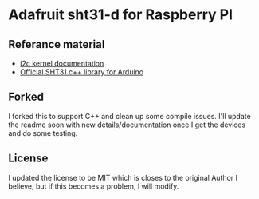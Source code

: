 # Adafruit sht31-d for Raspberry PI #

## Referance material ##

- [i2c kernel documentation](https://www.kernel.org/doc/Documentation/i2c/dev-interface)
- [Official SHT31 c++ library for Arduino](https://github.com/adafruit/Adafruit_SHT31)
 
## Forked

I forked this to support C++ and clean up some compile issues. I'll update the readme soon with new details/documentation once I get the devices and do some testing.

## License

I updated the license to be MIT which is closes to the original Author I believe, but if this becomes a problem, I will modify.
